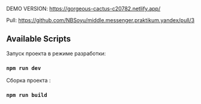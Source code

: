 DEMO VERSION: https://gorgeous-cactus-c20782.netlify.app/

Pull: https://github.com/NBSoyu/middle.messenger.praktikum.yandex/pull/3

## Available Scripts

Запуск проекта в режиме разработки:

### `npm run dev`

Сборка проекта :

### `npm run build`
